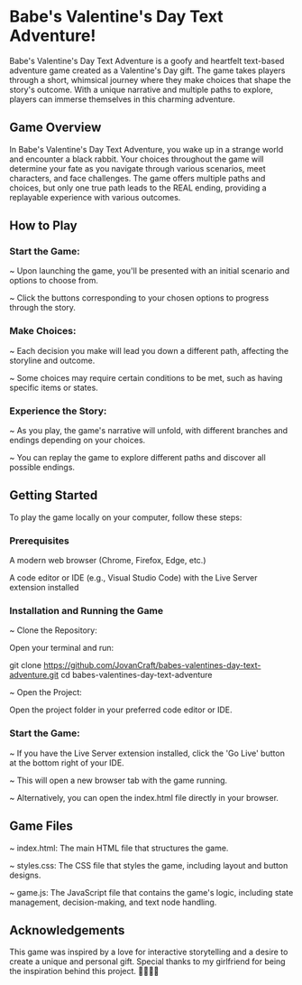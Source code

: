 # Babe's Valentine's Day Text Adventure!

Babe's Valentine's Day Text Adventure is a goofy and heartfelt text-based adventure game created as a Valentine's Day gift. The game takes players through a short, whimsical journey where they make choices that shape the story's outcome. With a unique narrative and multiple paths to explore, players can immerse themselves in this charming adventure.

## Game Overview

In Babe's Valentine's Day Text Adventure, you wake up in a strange world and encounter a black rabbit. Your choices throughout the game will determine your fate as you navigate through various scenarios, meet characters, and face challenges. The game offers multiple paths and choices, but only one true path leads to the REAL ending, providing a replayable experience with various outcomes.

## How to Play

### Start the Game:

~ Upon launching the game, you'll be presented with an initial scenario and options to choose from.

~ Click the buttons corresponding to your chosen options to progress through the story.

### Make Choices:

~ Each decision you make will lead you down a different path, affecting the storyline and outcome.

~ Some choices may require certain conditions to be met, such as having specific items or states.

### Experience the Story:

~ As you play, the game's narrative will unfold, with different branches and endings depending on your choices.

~ You can replay the game to explore different paths and discover all possible endings.

## Getting Started

To play the game locally on your computer, follow these steps:

### Prerequisites

A modern web browser (Chrome, Firefox, Edge, etc.)

A code editor or IDE (e.g., Visual Studio Code) with the Live Server extension installed

### Installation and Running the Game

~ Clone the Repository:

Open your terminal and run:

git clone https://github.com/JovanCraft/babes-valentines-day-text-adventure.git
cd babes-valentines-day-text-adventure

~ Open the Project:

Open the project folder in your preferred code editor or IDE.

### Start the Game:

~ If you have the Live Server extension installed, click the 'Go Live' button at the bottom right of your IDE.

~ This will open a new browser tab with the game running.

~ Alternatively, you can open the index.html file directly in your browser.

## Game Files

~ index.html: The main HTML file that structures the game.

~ styles.css: The CSS file that styles the game, including layout and button designs.

~ game.js: The JavaScript file that contains the game's logic, including state management, decision-making, and text node handling.


## Acknowledgements

This game was inspired by a love for interactive storytelling and a desire to create a unique and personal gift. Special thanks to my girlfriend for being the inspiration behind this project. 💙💙💙💙
